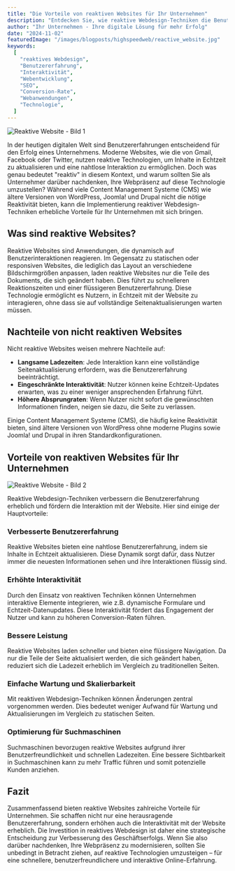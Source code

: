 ```yaml
---
title: "Die Vorteile von reaktiven Websites für Ihr Unternehmen"
description: "Entdecken Sie, wie reaktive Webdesign-Techniken die Benutzererfahrung verbessern und die Interaktion mit Ihrer Website erhöhen."
author: "Ihr Unternehmen - Ihre digitale Lösung für mehr Erfolg"
date: "2024-11-02"
featuredImage: "/images/blogposts/highspeedweb/reactive_website.jpg"
keywords:
  [
    "reaktives Webdesign",
    "Benutzererfahrung",
    "Interaktivität",
    "Webentwicklung",
    "SEO",
    "Conversion-Rate",
    "Webanwendungen",
    "Technologie",
  ]
---
```


![Reaktive Website - Bild 1](/images/blogposts/highspeedweb/reactive_website.jpg)

In der heutigen digitalen Welt sind Benutzererfahrungen entscheidend für den Erfolg eines Unternehmens. Moderne Websites, wie die von Gmail, Facebook oder Twitter, nutzen reaktive Technologien, um Inhalte in Echtzeit zu aktualisieren und eine nahtlose Interaktion zu ermöglichen. Doch was genau bedeutet "reaktiv" in diesem Kontext, und warum sollten Sie als Unternehmer darüber nachdenken, Ihre Webpräsenz auf diese Technologie umzustellen? Während viele Content Management Systeme (CMS) wie ältere Versionen von WordPress, Joomla! und Drupal nicht die nötige Reaktivität bieten, kann die Implementierung reaktiver Webdesign-Techniken erhebliche Vorteile für Ihr Unternehmen mit sich bringen.

## Was sind reaktive Websites?

Reaktive Websites sind Anwendungen, die dynamisch auf Benutzerinteraktionen reagieren. Im Gegensatz zu statischen oder responsiven Websites, die lediglich das Layout an verschiedene Bildschirmgrößen anpassen, laden reaktive Websites nur die Teile des Dokuments, die sich geändert haben. Dies führt zu schnelleren Reaktionszeiten und einer flüssigeren Benutzererfahrung. Diese Technologie ermöglicht es Nutzern, in Echtzeit mit der Website zu interagieren, ohne dass sie auf vollständige Seitenaktualisierungen warten müssen.

## Nachteile von nicht reaktiven Websites

Nicht reaktive Websites weisen mehrere Nachteile auf:

- **Langsame Ladezeiten**: Jede Interaktion kann eine vollständige Seitenaktualisierung erfordern, was die Benutzererfahrung beeinträchtigt.
- **Eingeschränkte Interaktivität**: Nutzer können keine Echtzeit-Updates erwarten, was zu einer weniger ansprechenden Erfahrung führt.
- **Höhere Absprungraten**: Wenn Nutzer nicht sofort die gewünschten Informationen finden, neigen sie dazu, die Seite zu verlassen.

Einige Content Management Systeme (CMS), die häufig keine Reaktivität bieten, sind ältere Versionen von WordPress ohne moderne Plugins sowie Joomla! und Drupal in ihren Standardkonfigurationen.

## Vorteile von reaktiven Websites für Ihr Unternehmen

![Reaktive Website - Bild 2](/images/blogposts/highspeedweb/reactive_website2.jpg)

Reaktive Webdesign-Techniken verbessern die Benutzererfahrung erheblich und fördern die Interaktion mit der Website. Hier sind einige der Hauptvorteile:

### Verbesserte Benutzererfahrung

Reaktive Websites bieten eine nahtlose Benutzererfahrung, indem sie Inhalte in Echtzeit aktualisieren. Diese Dynamik sorgt dafür, dass Nutzer immer die neuesten Informationen sehen und ihre Interaktionen flüssig sind.

### Erhöhte Interaktivität

Durch den Einsatz von reaktiven Techniken können Unternehmen interaktive Elemente integrieren, wie z.B. dynamische Formulare und Echtzeit-Datenupdates. Diese Interaktivität fördert das Engagement der Nutzer und kann zu höheren Conversion-Raten führen.

### Bessere Leistung

Reaktive Websites laden schneller und bieten eine flüssigere Navigation. Da nur die Teile der Seite aktualisiert werden, die sich geändert haben, reduziert sich die Ladezeit erheblich im Vergleich zu traditionellen Seiten.

### Einfache Wartung und Skalierbarkeit

Mit reaktiven Webdesign-Techniken können Änderungen zentral vorgenommen werden. Dies bedeutet weniger Aufwand für Wartung und Aktualisierungen im Vergleich zu statischen Seiten.

### Optimierung für Suchmaschinen

Suchmaschinen bevorzugen reaktive Websites aufgrund ihrer Benutzerfreundlichkeit und schnellen Ladezeiten. Eine bessere Sichtbarkeit in Suchmaschinen kann zu mehr Traffic führen und somit potenzielle Kunden anziehen.

## Fazit

Zusammenfassend bieten reaktive Websites zahlreiche Vorteile für Unternehmen. Sie schaffen nicht nur eine herausragende Benutzererfahrung, sondern erhöhen auch die Interaktivität mit der Website erheblich. Die Investition in reaktives Webdesign ist daher eine strategische Entscheidung zur Verbesserung des Geschäftserfolgs. Wenn Sie also darüber nachdenken, Ihre Webpräsenz zu modernisieren, sollten Sie unbedingt in Betracht ziehen, auf reaktive Technologien umzusteigen – für eine schnellere, benutzerfreundlichere und interaktive Online-Erfahrung.
